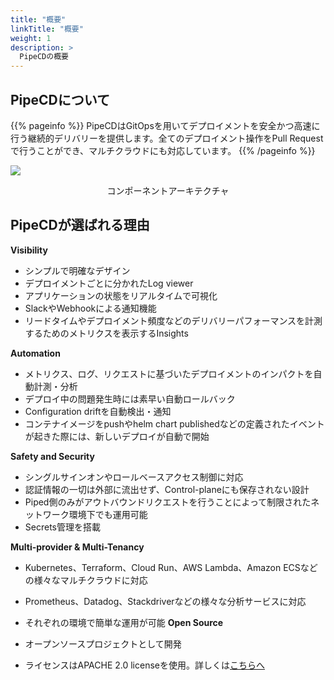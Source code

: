 ```yaml
---
title: "概要"
linkTitle: "概要"
weight: 1
description: >
  PipeCDの概要
---
```


## PipeCDについて

{{% pageinfo %}}
PipeCDはGitOpsを用いてデプロイメントを安全かつ高速に行う継続的デリバリーを提供します。全てのデプロイメント操作をPull Requestで行うことができ、マルチクラウドにも対応しています。
{{% /pageinfo %}}

![](/images/architecture-overview.png)
<p style="text-align: center;">
コンポーネントアーキテクチャ
</p>

## PipeCDが選ばれる理由

**Visibility**
- シンプルで明確なデザイン
- デプロイメントごとに分かれたLog viewer
- アプリケーションの状態をリアルタイムで可視化
- SlackやWebhookによる通知機能
- リードタイムやデプロイメント頻度などのデリバリーパフォーマンスを計測するためのメトリクスを表示するInsights

**Automation**
- メトリクス、ログ、リクエストに基づいたデプロイメントのインパクトを自動計測・分析
- デプロイ中の問題発生時には素早い自動ロールバック
- Configuration driftを自動検出・通知
- コンテナイメージをpushやhelm chart publishedなどの定義されたイベントが起きた際には、新しいデプロイが自動で開始

**Safety and Security**
- シングルサインオンやロールベースアクセス制御に対応
- 認証情報の一切は外部に流出せず、Control-planeにも保存されない設計
- Piped側のみがアウトバウンドリクエストを行うことによって制限されたネットワーク環境下でも運用可能
- Secrets管理を搭載

**Multi-provider & Multi-Tenancy**
- Kubernetes、Terraform、Cloud Run、AWS Lambda、Amazon ECSなどの様々なマルチクラウドに対応
- Prometheus、Datadog、Stackdriverなどの様々な分析サービスに対応
- それぞれの環境で簡単な運用が可能
**Open Source**

- オープンソースプロジェクトとして開発
- ライセンスはAPACHE 2.0 licenseを使用。詳しくは[こちらへ](https://github.com/pipe-cd/pipe/blob/master/LICENSE)
